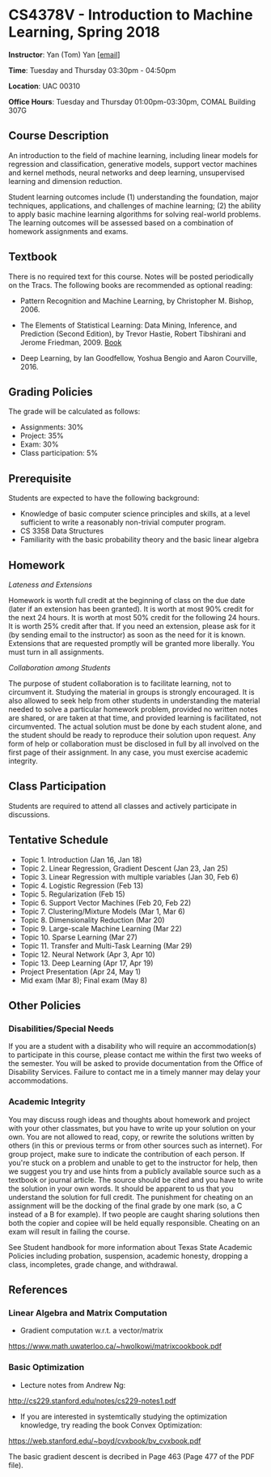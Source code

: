# CS4378V - Introduction to Machine Learning, Spring 2018
**Instructor**: Yan (Tom) Yan [[email](mailto:tom_yan@txstate.edu)]

**Time**: Tuesday and Thursday 03:30pm - 04:50pm

**Location**: UAC 00310  

**Office Hours**: 
Tuesday and Thursday 01:00pm-03:30pm, COMAL Building 307G


## Course Description
An introduction to the field of machine learning, including linear models for regression and classification, generative models, support vector machines and kernel methods, neural networks and deep learning, unsupervised learning and dimension reduction.

Student learning outcomes include (1) understanding the foundation, major techniques, applications, and challenges of machine learning; (2) the ability to apply basic machine learning algorithms for solving real-world problems. The learning outcomes will be assessed based on a combination of homework assignments and exams.

## Textbook
There is no required text for this course. Notes will be posted periodically on the Tracs.
The following books are recommended as optional reading:

* Pattern Recognition and Machine Learning, by Christopher M. Bishop, 2006.

* The Elements of Statistical Learning: Data Mining, Inference, and Prediction (Second Edition), 
by Trevor Hastie, Robert Tibshirani and Jerome Friedman, 2009. [Book](http://www-stat.stanford.edu/~hastie/Papers/ESLII.pdf)

* Deep Learning, by Ian Goodfellow, Yoshua Bengio and Aaron Courville, 2016.

## Grading Policies
The grade will be calculated as follows:

* Assignments: 30%
* Project: 35% 
* Exam: 30% 
* Class participation: 5% 

## Prerequisite
Students are expected to have the following background:
* Knowledge of basic computer science principles and skills, at a level sufficient to
write a reasonably non-trivial computer program. 
* CS 3358 Data Structures
* Familiarity with the basic probability theory and the basic linear algebra 

## Homework
*Lateness and Extensions*

Homework is worth full credit at the beginning of class on the due date (later if an extension has been granted). It is worth at most 90% credit for the next 24 hours. It is worth at most 50% credit for the following 24 hours. It is worth 25% credit after that.  If you need an extension, please ask for it (by sending email to the instructor) as soon as the need for it is known.  Extensions that are requested promptly will be granted more liberally.  You must turn in all assignments.

*Collaboration among Students*

The purpose of student collaboration is to facilitate learning, not to circumvent it. Studying the material in groups is strongly encouraged. It is also allowed to seek help from other students in understanding the material needed to solve a particular homework problem, provided no written notes are shared, or are taken at that time, and provided learning is facilitated, not circumvented. The actual solution must be done by each student alone, and the student should be ready to reproduce their solution upon request. Any form of help or collaboration must be disclosed in full by all involved on the first page of their assignment. In any case, you must exercise academic integrity.

## Class Participation
Students are required to attend all classes and actively participate in discussions.

## Tentative Schedule

*    Topic 1. Introduction (Jan 16, Jan 18)
*    Topic 2. Linear Regression, Gradient Descent (Jan 23, Jan 25)
*    Topic 3. Linear Regression with multiple variables (Jan 30, Feb 6)
*    Topic 4. Logistic Regression (Feb 13)
*    Topic 5. Regularization (Feb 15)
*    Topic 6. Support Vector Machines (Feb 20, Feb 22)
*    Topic 7. Clustering/Mixture Models (Mar 1, Mar 6)
*    Topic 8. Dimensionality Reduction (Mar 20)
*    Topic 9. Large-scale Machine Learning (Mar 22)
*    Topic 10. Sparse Learning (Mar 27)
*    Topic 11. Transfer and Multi-Task Learning (Mar 29)
*    Topic 12. Neural Network (Apr 3, Apr 10)
*    Topic 13. Deep Learning (Apr 17, Apr 19)
*    Project Presentation (Apr 24, May 1)
*    Mid exam (Mar 8); Final exam (May 8)


## Other Policies

### Disabilities/Special Needs
If you are a student with a disability who will require an accommodation(s) to participate
in this course, please contact me within the first two weeks of the semester. You will be
asked to provide documentation from the Office of Disability Services. Failure to contact
me in a timely manner may delay your accommodations.

### Academic Integrity
You may discuss rough ideas and thoughts about homework and project with your other
classmates, but you have to write up your solution on your own. You are not allowed to
read, copy, or rewrite the solutions written by others (in this or previous terms or from
other sources such as internet). For group project, make sure to indicate the contribution
of each person. If you're stuck on a problem and unable to get to the instructor for help,
then we suggest you try and use hints from a publicly available source such as a textbook
or journal article. The source should be cited and you have to write the solution in your
own words. It should be apparent to us that you understand the solution for full credit.
The punishment for cheating on an assignment will be the docking of the final grade by
one mark (so, a C instead of a B for example). If two people are caught sharing solutions
then both the copier and copiee will be held equally responsible. Cheating on an exam
will result in failing the course.

See Student handbook for more information about Texas State Academic Policies
including probation, suspension, academic honesty, dropping a class, incompletes, grade
change, and withdrawal.


## References

### Linear Algebra and Matrix Computation 

* Gradient computation w.r.t. a vector/matrix

https://www.math.uwaterloo.ca/~hwolkowi/matrixcookbook.pdf

### Basic Optimization 

* Lecture notes from Andrew Ng:

http://cs229.stanford.edu/notes/cs229-notes1.pdf

* If you are interested in systemtically studying the optimization 
 knowledge, try reading the book Convex Optimization:

https://web.stanford.edu/~boyd/cvxbook/bv_cvxbook.pdf

The basic gradient descent is decribed in Page 463 (Page 477 of the PDF file). 
